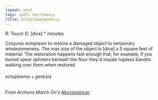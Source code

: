 ```yaml
---
layout: post
tags: spell necromancy
title: Ectoplasmogenesis
---
```

R: Touch  D: [dice] * minutes

Conjures ectoplasm to restore a damaged object to temporary wholesomeness. The max size of the object is [dice] x 5 square feet of material. The restoration happens fast enough that, for example, if you buried spear splinters beneath the floor they'd impale hapless bandits walking over them when restored.

###### ectoplasma + genesis
###### From Archons March On's [Necromancer](https://archonsmarchon.blogspot.com/2021/06/glog-class-necromancer-wizard.html)
